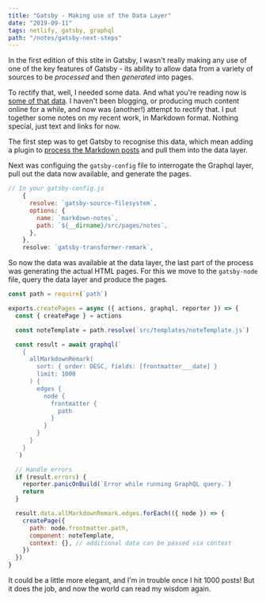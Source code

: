 ```yaml
---
title: "Gatsby - Making use of the Data Layer"
date: "2019-09-11"
tags: netlify, gatsby, graphql
path: "/notes/gatsby-next-steps"
---
```


In the first edition of this stite in Gatsby, I wasn't really making any use of one of the key features of Gatsby - its ability to allow data from a variety of sources to be _processed_ and then _generated_ into pages.

To rectify that, well, I needed some data. And what you're reading now is [some of that data](/notes). I haven't been blogging, or producing much content online for a while, and now was (another!) attempt to rectify that. I put together some notes on my recent work, in Markdown format. Nothing special, just text and links for now.

The first step was to get Gatsby to recognise this data, which mean adding a plugin to [process the Markdown posts](https://www.gatsbyjs.org/packages/gatsby-transformer-remark/) and pull them into the data layer. 

Next was configuing the `gatsby-config` file to interrogate the Graphql layer, pull out the data now available, and generate the pages. 

```javascript
// In your gatsby-config.js
    {
      resolve: `gatsby-source-filesystem`,
      options: {
        name: `markdown-notes`,
        path: `${__dirname}/src/pages/notes`,
      },
    },
    resolve: `gatsby-transformer-remark`,
```

So now the data was available at the data layer, the last part of the process was generating the actual HTML pages. For this we move to the `gatsby-node` file, query the data layer and produce the pages.

```javascript
const path = require(`path`)

exports.createPages = async ({ actions, graphql, reporter }) => {
  const { createPage } = actions

  const noteTemplate = path.resolve(`src/templates/noteTemplate.js`)

  const result = await graphql(`
    {
      allMarkdownRemark(
        sort: { order: DESC, fields: [frontmatter___date] }
        limit: 1000
      ) {
        edges {
          node {
            frontmatter {
              path
            }
          }
        }
      }
    }
  `)

  // Handle errors
  if (result.errors) {
    reporter.panicOnBuild(`Error while running GraphQL query.`)
    return
  }

  result.data.allMarkdownRemark.edges.forEach(({ node }) => {
    createPage({
      path: node.frontmatter.path,
      component: noteTemplate,
      context: {}, // additional data can be passed via context
    })
  })
}
```
It could be a little more elegant, and I'm in trouble once I hit 1000 posts! But it does the job, and now the world can read my wisdom again.


